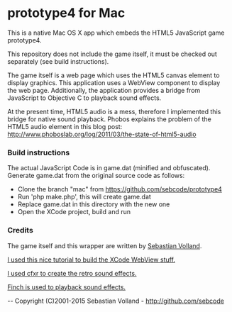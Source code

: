 # prototype4 for Mac

This is a native Mac OS X app which embeds the HTML5 JavaScript game prototype4.

This repository does not include the game itself, it must be checked
out separately (see build instructions).

The game itself is a web page which uses the HTML5 canvas element to
display graphics. This application uses a WebView component to display
the web page. Additionally, the application provides a bridge from
JavaScript to Objective C to playback sound effects.

At the present time, HTML5 audio is a mess, therefore I implemented
this bridge for native sound playback. Phobos explains the problem
of the HTML5 audio element in this blog post:
http://www.phoboslab.org/log/2011/03/the-state-of-html5-audio

### Build instructions

The actual JavaScript Code is in game.dat (minified and obfuscated).
Generate game.dat from the original source code as follows:

* Clone the branch "mac" from https://github.com/sebcode/prototype4
* Run 'php make.php', this will create game.dat
* Replace game.dat in this directory with the new one
* Open the XCode project, build and run

### Credits

The game itself and this wrapper are written by [Sebastian Volland](http://sebastian-volland.de/).

[I used this nice tutorial to build the XCode WebView stuff.](http://blog.lostdecadegames.com/how-to-embed-html5-into-a-native-mac-osx-app)

[I used cfxr to create the retro sound effects.](http://thirdcog.eu/apps/cfxr
)

[Finch is used to playback sound effects.](https://github.com/zoul/Finch)

--
Copyright (C)2001-2015 Sebastian Volland - http://github.com/sebcode
